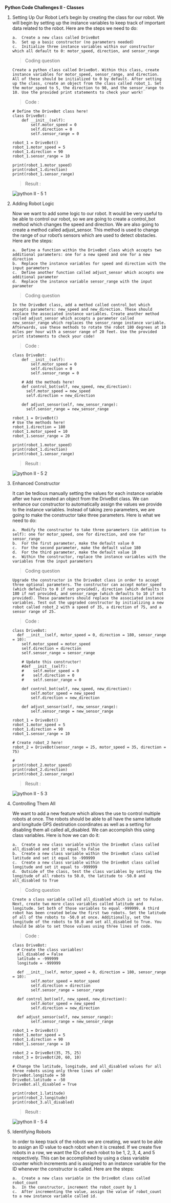 **Python Code Challenges II - Classes**

1.  Setting Up Our Robot
    Let’s begin by creating the class for our robot. We will begin by setting up the instance variables to keep track of important data related to the robot. Here are the steps we need to do:

        a.  Create a new class called DriveBot
        b.  Set up a basic constructor (no parameters needed)
        c.  Initialize three instance variables within our constructor which all default to 0: motor_speed, direction, and sensor_range

    >   Coding question

        Create a python class called DriveBot. Within this class, create instance variables for motor_speed, sensor_range, and direction. All of these should be initialized to 0 by default. After setting up the class, create an object from the class called robot_1. Set the motor_speed to 5, the direction to 90, and the sensor_range to 10. Use the provided print statements to check your work!

    >   Code    :

        # Define the DriveBot class here!
        class DriveBot:
            def __init__(self):
                self.motor_speed = 0
                self.direction = 0
                self.sensor_range = 0

        robot_1 = DriveBot()
        robot_1.motor_speed = 5
        robot_1.direction = 90
        robot_1.sensor_range = 10

        print(robot_1.motor_speed)
        print(robot_1.direction)
        print(robot_1.sensor_range)

    >   Result  :

    ![python II - 5 1](https://user-images.githubusercontent.com/74751990/204146996-c83b6b73-536f-451a-a571-c753eecfec40.jpg)

2.  Adding Robot Logic
    
    Now we want to add some logic to our robot. It would be very useful to be able to control our robot, so we are going to create a control_bot method which changes the speed and direction. We are also going to create a method called adjust_sensor. This method is used to change the range of our robot’s sensors which are used to detect obstacles. Here are the steps:

        a.  Define a function within the DriveBot class which accepts two additional parameters: one for a new speed and one for a new direction
        b.  Replace the instance variables for speed and direction with the input parameters
        c.  Define another function called adjust_sensor which accepts one additional parameter
        d.  Replace the instance variable sensor_range with the input parameter

    >   Coding question

        In the DriveBot class, add a method called control_bot which accepts parameters: new_speed and new_direction. These should replace the associated instance variables. Create another method called adjust_sensor which accepts a parameter called new_sensor_range which replaces the sensor_range instance variable. Afterwards, use these methods to rotate the robot 180 degrees at 10 miles per hour with a sensor range of 20 feet. Use the provided print statements to check your code!

    >   Code    :

        class DriveBot:
            def __init__(self):
                self.motor_speed = 0
                self.direction = 0
                self.sensor_range = 0
    
            # Add the methods here!
            def control_bot(self, new_speed, new_direction):
              self.motor_speed = new_speed
              self.direction = new_direction
 
            def adjust_sensor(self, new_sensor_range):
              self.sensor_range = new_sensor_range

        robot_1 = DriveBot()
        # Use the methods here!
        robot_1.direction = 180
        robot_1.motor_speed = 10
        robot_1.sensor_range = 20

        print(robot_1.motor_speed)
        print(robot_1.direction)
        print(robot_1.sensor_range)

    >   Result  :

    ![python II - 5 2](https://user-images.githubusercontent.com/74751990/204165089-86a16e62-26a2-4101-822a-679ea099aa88.jpg)

3.  Enhanced Constructor

    It can be tedious manually setting the values for each instance variable after we have created an object from the DriveBot class. We can enhance our constructor to automatically assign the values we provide to the instance variables. Instead of taking zero parameters, we are going to make the constructor take three parameters. Here is what we need to do:

        a.  Modify the constructor to take three parameters (in addition to self): one for motor_speed, one for direction, and one for sensor_range
        b.  For the first parameter, make the default value 0
        c.  For the second parameter, make the default value 180
        d.  For the third parameter, make the default value 10
        e.  Within the constructor, replace the instance variables with the variables from the input parameters

    >   Coding question

        Upgrade the constructor in the DriveBot class in order to accept three optional parameters. The constructor can accept motor_speed (which defaults to 0 if not provided), direction (which defaults to 180 if not provided, and sensor_range (which defaults to 10 if not provided). These parameters should replace the associated instance variables. Test out the upgraded constructor by initializing a new robot called robot_2 with a speed of 35, a direction of 75, and a sensor range of 25.

    >   Code    :

        class DriveBot:
          def __init__(self, motor_speed = 0, direction = 180, sensor_range = 10):
            self.motor_speed = motor_speed
            self.direction = direction
            self.sensor_range = sensor_range
            
            # Update this constructor!
            #def __init__(self):
            #    self.motor_speed = 0
            #    self.direction = 0
            #    self.sensor_range = 0
    
            def control_bot(self, new_speed, new_direction):
                self.motor_speed = new_speed
                self.direction = new_direction

            def adjust_sensor(self, new_sensor_range):
                self.sensor_range = new_sensor_range

        robot_1 = DriveBot()
        robot_1.motor_speed = 5
        robot_1.direction = 90
        robot_1.sensor_range = 10

        # Create robot_2 here!
        robot_2 = DriveBot(sensor_range = 25, motor_speed = 35, direction = 75) 

        #
        print(robot_2.motor_speed)
        print(robot_2.direction)
        print(robot_2.sensor_range)

    >   Result  :

    ![python II - 5 3](https://user-images.githubusercontent.com/74751990/204582204-49bab4ef-1b5f-4bac-9220-d5d0c4c7fe70.jpg)

4.  Controlling Them All

    We want to add a new feature which allows the use to control multiple robots at once. The robots should be able to all have the same latitude and longitude GPS destination coordinates as well as a setting for disabling them all called all_disabled. We can accomplish this using class variables. Here is how we can do it:

        a.  Create a new class variable within the DriveBot class called all_disabled and set it equal to False
        b.  Create a new class variable within the DriveBot class called latitude and set it equal to -999999
        c.  Create a new class variable within the DriveBot class called longitude and set it equal to -999999
        d.  Outside of the class, test the class variables by setting the longitude of all robots to 50.0, the latitude to -50.0 and all_disabled to True

    >   Coding question

        Create a class variable called all_disabled which is set to False. Next, create two more class variables called latitude and longitude. Set both of those variables to equal -999999. A third robot has been created below the first two robots. Set the latitude of all of the robots to -50.0 at once. Additionally, set the longitude of the robots to 50.0 and set all_disabled to True. You should be able to set those values using three lines of code.

    >   Code    :

        class DriveBot:
          # Create the class variables!
          all_disabled = False
          latitude = -999999
          longitude = -999999

          def __init__(self, motor_speed = 0, direction = 180, sensor_range = 10):
                self.motor_speed = motor_speed
                self.direction = direction
                self.sensor_range = sensor_range
    
          def control_bot(self, new_speed, new_direction):
                self.motor_speed = new_speed
                self.direction = new_direction

          def adjust_sensor(self, new_sensor_range):
                self.sensor_range = new_sensor_range

        robot_1 = DriveBot()
        robot_1.motor_speed = 5
        robot_1.direction = 90
        robot_1.sensor_range = 10

        robot_2 = DriveBot(35, 75, 25)
        robot_3 = DriveBot(20, 60, 10)

        # Change the latitude, longitude, and all_disabled values for all three robots using only three lines of code!
        DriveBot.longitude = 50
        DriveBot.latitude = -50
        DriveBot.all_disabled = True

        print(robot_1.latitude)
        print(robot_2.longitude)
        print(robot_3.all_disabled)

    >   Result  :

    ![python II - 5 4](https://user-images.githubusercontent.com/74751990/204672987-191b59be-6597-4468-b6bd-a7c94cb893c2.jpg)

5.  Identifying Robots

    In order to keep track of the robots we are creating, we want to be able to assign an ID value to each robot when it is created. If we create five robots in a row, we want the IDs of each robot to be 1, 2, 3, 4, and 5 respectively. This can be accomplished by using a class variable counter which increments and is assigned to an instance variable for the ID whenever the constructor is called. Here are the steps:

        a.  Create a new class variable in the DriveBot class called robot_count
        b.  In the constructor, increment the robot_count by 1
        c.  After incrementing the value, assign the value of robot_count to a new instance variable called id.
